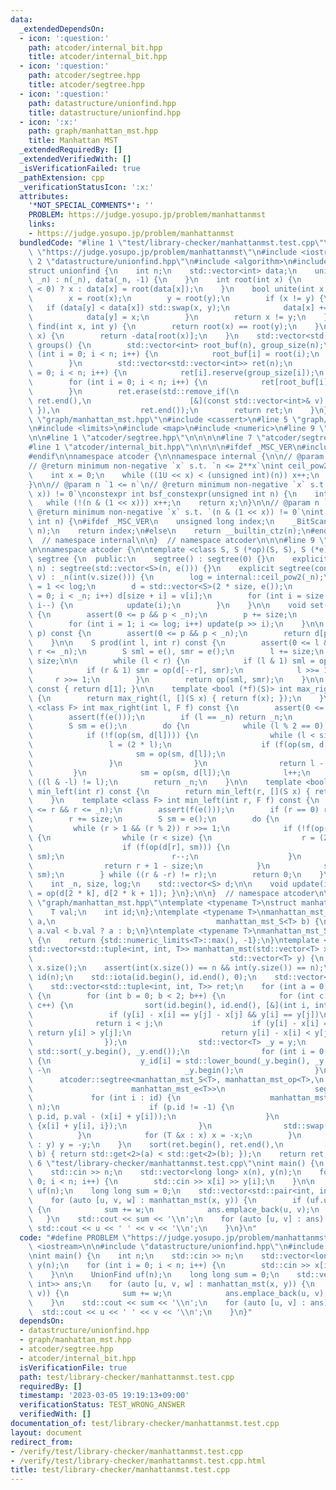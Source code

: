 ```yaml
---
data:
  _extendedDependsOn:
  - icon: ':question:'
    path: atcoder/internal_bit.hpp
    title: atcoder/internal_bit.hpp
  - icon: ':question:'
    path: atcoder/segtree.hpp
    title: atcoder/segtree.hpp
  - icon: ':question:'
    path: datastructure/unionfind.hpp
    title: datastructure/unionfind.hpp
  - icon: ':x:'
    path: graph/manhattan_mst.hpp
    title: Manhattan MST
  _extendedRequiredBy: []
  _extendedVerifiedWith: []
  _isVerificationFailed: true
  _pathExtension: cpp
  _verificationStatusIcon: ':x:'
  attributes:
    '*NOT_SPECIAL_COMMENTS*': ''
    PROBLEM: https://judge.yosupo.jp/problem/manhattanmst
    links:
    - https://judge.yosupo.jp/problem/manhattanmst
  bundledCode: "#line 1 \"test/library-checker/manhattanmst.test.cpp\"\n#define PROBLEM\
    \ \"https://judge.yosupo.jp/problem/manhattanmst\"\n#include <iostream>\n\n#line\
    \ 2 \"datastructure/unionfind.hpp\"\n#include <algorithm>\n#include <vector>\n\
    struct unionfind {\n    int n;\n    std::vector<int> data;\n    unionfind(int\
    \ _n) : n(_n), data(_n, -1) {\n    }\n    int root(int x) {\n        return (data[x]\
    \ < 0) ? x : data[x] = root(data[x]);\n    }\n    bool unite(int x, int y) {\n\
    \        x = root(x);\n        y = root(y);\n        if (x != y) {\n         \
    \   if (data[y] < data[x]) std::swap(x, y);\n            data[x] += data[y];\n\
    \            data[y] = x;\n        }\n        return x != y;\n    }\n    bool\
    \ find(int x, int y) {\n        return root(x) == root(y);\n    }\n    int size(int\
    \ x) {\n        return -data[root(x)];\n    }\n    std::vector<std::vector<int>>\
    \ groups() {\n        std::vector<int> root_buf(n), group_size(n);\n        for\
    \ (int i = 0; i < n; i++) {\n            root_buf[i] = root(i);\n            group_size[root_buf[i]]++;\n\
    \        }\n        std::vector<std::vector<int>> ret(n);\n        for (int i\
    \ = 0; i < n; i++) {\n            ret[i].reserve(group_size[i]);\n        }\n\
    \        for (int i = 0; i < n; i++) {\n            ret[root_buf[i]].push_back(i);\n\
    \        }\n        ret.erase(std::remove_if(\n                      ret.begin(),\
    \ ret.end(),\n                      [&](const std::vector<int>& v) { return v.empty();\
    \ }),\n                  ret.end());\n        return ret;\n    }\n};\n#line 3\
    \ \"graph/manhattan_mst.hpp\"\n#include <cassert>\n#line 5 \"graph/manhattan_mst.hpp\"\
    \n#include <limits>\n#include <map>\n#include <numeric>\n#line 9 \"graph/manhattan_mst.hpp\"\
    \n\n#line 1 \"atcoder/segtree.hpp\"\n\n\n\n#line 7 \"atcoder/segtree.hpp\"\n\n\
    #line 1 \"atcoder/internal_bit.hpp\"\n\n\n\n#ifdef _MSC_VER\n#include <intrin.h>\n\
    #endif\n\nnamespace atcoder {\n\nnamespace internal {\n\n// @param n `0 <= n`\n\
    // @return minimum non-negative `x` s.t. `n <= 2**x`\nint ceil_pow2(int n) {\n\
    \    int x = 0;\n    while ((1U << x) < (unsigned int)(n)) x++;\n    return x;\n\
    }\n\n// @param n `1 <= n`\n// @return minimum non-negative `x` s.t. `(n & (1 <<\
    \ x)) != 0`\nconstexpr int bsf_constexpr(unsigned int n) {\n    int x = 0;\n \
    \   while (!(n & (1 << x))) x++;\n    return x;\n}\n\n// @param n `1 <= n`\n//\
    \ @return minimum non-negative `x` s.t. `(n & (1 << x)) != 0`\nint bsf(unsigned\
    \ int n) {\n#ifdef _MSC_VER\n    unsigned long index;\n    _BitScanForward(&index,\
    \ n);\n    return index;\n#else\n    return __builtin_ctz(n);\n#endif\n}\n\n}\
    \  // namespace internal\n\n}  // namespace atcoder\n\n\n#line 9 \"atcoder/segtree.hpp\"\
    \n\nnamespace atcoder {\n\ntemplate <class S, S (*op)(S, S), S (*e)()> struct\
    \ segtree {\n  public:\n    segtree() : segtree(0) {}\n    explicit segtree(int\
    \ n) : segtree(std::vector<S>(n, e())) {}\n    explicit segtree(const std::vector<S>&\
    \ v) : _n(int(v.size())) {\n        log = internal::ceil_pow2(_n);\n        size\
    \ = 1 << log;\n        d = std::vector<S>(2 * size, e());\n        for (int i\
    \ = 0; i < _n; i++) d[size + i] = v[i];\n        for (int i = size - 1; i >= 1;\
    \ i--) {\n            update(i);\n        }\n    }\n\n    void set(int p, S x)\
    \ {\n        assert(0 <= p && p < _n);\n        p += size;\n        d[p] = x;\n\
    \        for (int i = 1; i <= log; i++) update(p >> i);\n    }\n\n    S get(int\
    \ p) const {\n        assert(0 <= p && p < _n);\n        return d[p + size];\n\
    \    }\n\n    S prod(int l, int r) const {\n        assert(0 <= l && l <= r &&\
    \ r <= _n);\n        S sml = e(), smr = e();\n        l += size;\n        r +=\
    \ size;\n\n        while (l < r) {\n            if (l & 1) sml = op(sml, d[l++]);\n\
    \            if (r & 1) smr = op(d[--r], smr);\n            l >>= 1;\n       \
    \     r >>= 1;\n        }\n        return op(sml, smr);\n    }\n\n    S all_prod()\
    \ const { return d[1]; }\n\n    template <bool (*f)(S)> int max_right(int l) const\
    \ {\n        return max_right(l, [](S x) { return f(x); });\n    }\n    template\
    \ <class F> int max_right(int l, F f) const {\n        assert(0 <= l && l <= _n);\n\
    \        assert(f(e()));\n        if (l == _n) return _n;\n        l += size;\n\
    \        S sm = e();\n        do {\n            while (l % 2 == 0) l >>= 1;\n\
    \            if (!f(op(sm, d[l]))) {\n                while (l < size) {\n   \
    \                 l = (2 * l);\n                    if (f(op(sm, d[l]))) {\n \
    \                       sm = op(sm, d[l]);\n                        l++;\n   \
    \                 }\n                }\n                return l - size;\n   \
    \         }\n            sm = op(sm, d[l]);\n            l++;\n        } while\
    \ ((l & -l) != l);\n        return _n;\n    }\n\n    template <bool (*f)(S)> int\
    \ min_left(int r) const {\n        return min_left(r, [](S x) { return f(x); });\n\
    \    }\n    template <class F> int min_left(int r, F f) const {\n        assert(0\
    \ <= r && r <= _n);\n        assert(f(e()));\n        if (r == 0) return 0;\n\
    \        r += size;\n        S sm = e();\n        do {\n            r--;\n   \
    \         while (r > 1 && (r % 2)) r >>= 1;\n            if (!f(op(d[r], sm)))\
    \ {\n                while (r < size) {\n                    r = (2 * r + 1);\n\
    \                    if (f(op(d[r], sm))) {\n                        sm = op(d[r],\
    \ sm);\n                        r--;\n                    }\n                }\n\
    \                return r + 1 - size;\n            }\n            sm = op(d[r],\
    \ sm);\n        } while ((r & -r) != r);\n        return 0;\n    }\n\n  private:\n\
    \    int _n, size, log;\n    std::vector<S> d;\n\n    void update(int k) { d[k]\
    \ = op(d[2 * k], d[2 * k + 1]); }\n};\n\n}  // namespace atcoder\n\n\n#line 11\
    \ \"graph/manhattan_mst.hpp\"\ntemplate <typename T>\nstruct manhattan_mst_S {\n\
    \    T val;\n    int id;\n};\ntemplate <typename T>\nmanhattan_mst_S<T> manhattan_mst_op(manhattan_mst_S<T>\
    \ a,\n                                    manhattan_mst_S<T> b) {\n    return\
    \ a.val < b.val ? a : b;\n}\ntemplate <typename T>\nmanhattan_mst_S<T> manhattan_mst_e()\
    \ {\n    return {std::numeric_limits<T>::max(), -1};\n}\ntemplate <typename T>\n\
    std::vector<std::tuple<int, int, T>> manhattan_mst(std::vector<T> x,\n       \
    \                                            std::vector<T> y) {\n    int n =\
    \ x.size();\n    assert(int(x.size()) == n && int(y.size()) == n);\n    std::vector<int>\
    \ id(n);\n    std::iota(id.begin(), id.end(), 0);\n    std::vector<int> y_id(n);\n\
    \    std::vector<std::tuple<int, int, T>> ret;\n    for (int a = 0; a < 2; a++)\
    \ {\n        for (int b = 0; b < 2; b++) {\n            for (int c = 0; c < 2;\
    \ c++) {\n                sort(id.begin(), id.end(), [&](int i, int j) {\n   \
    \                 if (y[i] - x[i] == y[j] - x[j] && y[i] == y[j])\n          \
    \              return i < j;\n                    if (y[i] - x[i] == y[j] - x[j])\
    \ return y[i] > y[j];\n                    return y[i] - x[i] < y[j] - x[j];\n\
    \                });\n                std::vector<T> _y = y;\n               \
    \ std::sort(_y.begin(), _y.end());\n                for (int i = 0; i < n; i++)\
    \ {\n                    y_id[i] = std::lower_bound(_y.begin(), _y.end(), y[i])\
    \ -\n                              _y.begin();\n                }\n          \
    \      atcoder::segtree<manhattan_mst_S<T>, manhattan_mst_op<T>,\n           \
    \                      manhattan_mst_e<T>>\n                    segt(n);\n   \
    \             for (int i : id) {\n                    manhattan_mst_S<T> p = segt.prod(y_id[i],\
    \ n);\n                    if (p.id != -1) {\n                        ret.emplace_back(i,\
    \ p.id, p.val - (x[i] + y[i]));\n                    }\n                    segt.set(y_id[i],\
    \ {x[i] + y[i], i});\n                }\n                std::swap(x, y);\n  \
    \          }\n            for (T &x : x) x = -x;\n        }\n        for (T &y\
    \ : y) y = -y;\n    }\n    sort(ret.begin(), ret.end(),\n         [](auto a, auto\
    \ b) { return std::get<2>(a) < std::get<2>(b); });\n    return ret;\n}\n#line\
    \ 6 \"test/library-checker/manhattanmst.test.cpp\"\nint main() {\n    int n;\n\
    \    std::cin >> n;\n    std::vector<long long> x(n), y(n);\n    for (int i =\
    \ 0; i < n; i++) {\n        std::cin >> x[i] >> y[i];\n    }\n\n    UnionFind\
    \ uf(n);\n    long long sum = 0;\n    std::vector<std::pair<int, int>> ans;\n\
    \    for (auto [u, v, w] : manhattan_mst(x, y)) {\n        if (uf.unite(u, v))\
    \ {\n            sum += w;\n            ans.emplace_back(u, v);\n        }\n \
    \   }\n    std::cout << sum << '\\n';\n    for (auto [u, v] : ans) {\n       \
    \ std::cout << u << ' ' << v << '\\n';\n    }\n}\n"
  code: "#define PROBLEM \"https://judge.yosupo.jp/problem/manhattanmst\"\n#include\
    \ <iostream>\n\n#include \"datastructure/unionfind.hpp\"\n#include \"graph/manhattan_mst.hpp\"\
    \nint main() {\n    int n;\n    std::cin >> n;\n    std::vector<long long> x(n),\
    \ y(n);\n    for (int i = 0; i < n; i++) {\n        std::cin >> x[i] >> y[i];\n\
    \    }\n\n    UnionFind uf(n);\n    long long sum = 0;\n    std::vector<std::pair<int,\
    \ int>> ans;\n    for (auto [u, v, w] : manhattan_mst(x, y)) {\n        if (uf.unite(u,\
    \ v)) {\n            sum += w;\n            ans.emplace_back(u, v);\n        }\n\
    \    }\n    std::cout << sum << '\\n';\n    for (auto [u, v] : ans) {\n      \
    \  std::cout << u << ' ' << v << '\\n';\n    }\n}"
  dependsOn:
  - datastructure/unionfind.hpp
  - graph/manhattan_mst.hpp
  - atcoder/segtree.hpp
  - atcoder/internal_bit.hpp
  isVerificationFile: true
  path: test/library-checker/manhattanmst.test.cpp
  requiredBy: []
  timestamp: '2023-03-05 19:19:13+09:00'
  verificationStatus: TEST_WRONG_ANSWER
  verifiedWith: []
documentation_of: test/library-checker/manhattanmst.test.cpp
layout: document
redirect_from:
- /verify/test/library-checker/manhattanmst.test.cpp
- /verify/test/library-checker/manhattanmst.test.cpp.html
title: test/library-checker/manhattanmst.test.cpp
---
```

